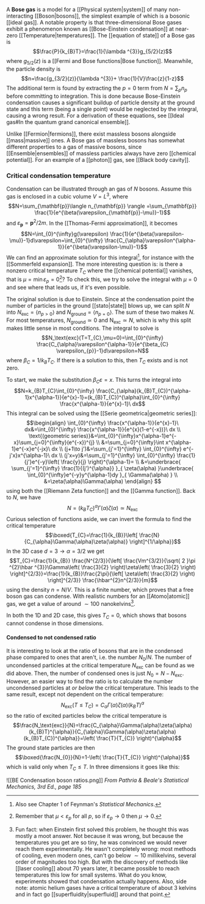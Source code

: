 A **Bose gas** is a model for a [[Physical system|system]] of many non-interacting [[Boson|bosons]], the simplest example of which is a bosonic [[ideal gas]]. A notable property is that three-dimensional Bose gases exhibit a phenomenon known as [[Bose-Einstein condensation]] at near-zero [[Temperature|temperatures]]. The [[equation of state]] of a Bose gas is
$$\frac{P}{k_{B}T}=\frac{1}{\lambda ^{3}}g_{5/2}(z)$$
where $g_{5/2}(z)$ is a [[Fermi and Bose functions|Bose function]]. Meanwhile, the particle density is
$$n=\frac{g_{3/2}(z)}{\lambda ^{3}}+ \frac{1}{V}\frac{z}{1-z}$$
The additional term is found by extracting the $p=0$ term from $N=\sum_{p}n_{p}$ before committing to integration. This is done because Bose-Einstein condensation causes a significant buildup of particle density at the ground state and this term (being a single point) would be neglected by the integral, causing a wrong result. For a derivation of these equations, see [[Ideal gas#In the quantum grand canonical ensemble]].

Unlike [[Fermion|fermions]], there exist massless bosons alongside [[mass|massive]] ones. A Bose gas of massless bosons has somewhat different properties to a gas of massive bosons, since [[Ensemble|ensembles]] of massless particles always have zero [[chemical potential]]. For an example of a [[photon]] gas, see [[Black body cavity]].
### Critical condensation temperature
Condensation can be illustrated through an gas of $N$ bosons. Assume this gas is enclosed in a cubic volume $V=L^{3}$, where
$$N=\sum_{\mathbf{p}}\langle n_{\mathbf{p}} \rangle =\sum_{\mathbf{p}} \frac{1}{e^{\beta(\varepsilon_{\mathbf{p}}-\mu)}-1}$$
and $\varepsilon_{\mathbf{p}}=\mathbf{p}^{2}/2m$. In the [[Thomas-Fermi approximation]], it becomes
$$N=\int_{0}^{\infty}g(\varepsilon) \frac{1}{e^{\beta(\varepsilon-\mu)}-1}d\varepsilon=\int_{0}^{\infty} \frac{C_{\alpha}\varepsilon^{\alpha-1}}{e^{\beta(\varepsilon-\mu)}-1}$$
We can find an approximate solution for this integral[^1], for instance with the [[Sommerfeld expansion]]. The more interesting question is:  is there a nonzero critical temperature $T_{C}$ where the [[chemical potential]] vanishes, that is $\mu=\min\varepsilon_{p}=0$[^2]? To check this, we try to solve the integral with $\mu=0$ and see where that leads us, if it's even possible.

The original solution is due to Einstein. Since at the condensation point the number of particles in the ground [[stato|state]] blows up, we can split $N$ into $N_\text{exc}=\langle n_{p>0} \rangle$ and $N_\text{ground}=\langle n_{p=0} \rangle$. The sum of these two makes $N$. For most temperatures, $N_\text{ground}\simeq0$ and $\text{N}_\text{exc}\simeq N$, which is why this split makes little sense in most conditions. The integral to solve is
$$N_\text{exc}(T=T_{C},\mu=0)=\int_{0}^{\infty} \frac{C_{\alpha}\varepsilon^{\alpha-1}}{e^{\beta_{C} \varepsilon_{p}}-1}d\varepsilon=N$$
where $\beta_{C}=1/k_{B}T_{C}$. If there is a solution to this, then $T_{C}$ exists and is not zero.

To start, we make the substitution $\beta_{C}\varepsilon=x$. This turns the integral into
$$N=k_{B}T_{C}\int_{0}^{\infty} \frac{C_{\alpha}(k_{B}T_{C})^{\alpha-1}x^{\alpha-1}}{e^{x}-1}=(k_{B}T_{C})^{\alpha}\int_{0}^{\infty} \frac{x^{\alpha-1}}{e^{x}-1}\ dx$$
This integral can be solved using the [[Serie geometrica|geometric series]]:
$$\begin{align}
\int_{0}^{\infty} \frac{x^{\alpha-1}}{e^{x}-1}\ dx&=\int_{0}^{\infty} \frac{x^{\alpha-1}}{e^{x}(1-e^{-x})}\ dx \\
\text{(geometric series)}&=\int_{0}^{\infty}x^{\alpha-1}e^{-x}\sum_{j=0}^{\infty}(e^{-x})^{j} \\
&=\sum_{j=0}^{\infty}\int x^{\alpha-1}e^{-x}e^{-jx}\ dx \\
(j+1\to j')&=\sum_{j'=1}^{\infty} \int_{0}^{\infty} e^{-j'x}x^{\alpha-1}\ dx \\
(j'x=y)&=\sum_{j'=1}^{\infty} \int_{0}^{\infty} \frac{1}{j'}e^{-y}\left( \frac{y}{j} \right)^{\alpha-1}= \\
&=\underbrace{ \sum_{j'=1}^{\infty} \frac{1}{(j')^{\alpha}} }_{ \zeta(\alpha) }\underbrace{ \int_{0}^{\infty}e^{-y}y^{\alpha-1}dy }_{ \Gamma(\alpha) } \\
&=\zeta(\alpha)\Gamma(\alpha)
\end{align} $$
using both the [[Riemann Zeta function]] and the [[Gamma function]]. Back to $N$, we have
$$N=(k_{B}T_{C})^{\alpha}\Gamma(\alpha)\zeta(\alpha)\simeq N_\text{exc}$$
Curious selection of functions aside, we can invert the formula to find the critical temperature
$$\boxed{T_{C}=\frac{1}{k_{B}}\left[ \frac{N}{C_{\alpha}\Gamma(\alpha)\zeta(\alpha)} \right]^{1/\alpha}}$$
In the 3D case $d=3\to \alpha=3/2$ we get
$$T_{C}=\frac{1}{k_{B}} \frac{N^{2/3}}{\left[ \frac{Vm^{3/2}}{\sqrt{ 2 }\pi ^{2}\hbar ^{3}}\Gamma\left( \frac{3}{2} \right)\zeta\left( \frac{3}{2} \right) \right]^{2/3}}=\frac{1}{k_{B}}\frac{2\pi}{\left[ \zeta\left( \frac{3}{2} \right) \right]^{2/3}} \frac{\hbar^{2}n^{2/3}}{m}$$
using the density $n=N/V$. This is a finite number, which proves that a free boson gas can condense. With realistic numbers for an [[Atomo|atomic]] gas, we get a value of around $\sim 100$ nanokelvins[^3].

In both the 1D and 2D case, this gives $T_{C}=0$, which shows that bosons cannot condense in those dimensions.
#### Condensed to not condensed ratio
It is interesting to look at the ratio of bosons that are in the condensed phase compared to ones that aren't, i.e. the number $N_{0}/N$. The number of uncondensed particles at the critical temperature $N_\text{exc}$ can be found as we did above. Then, the number of condensed ones is just $N_{0}=N-N_\text{exc}$. However, an easier way to find the ratio is to calculate the number uncondensed particles at *or below* the critical temperature. This leads to the same result, except not dependent on the critical temperature:
$$N_\text{exc}(T\leq T_{C})=C_{\alpha}\Gamma(\alpha)\zeta(\alpha)(k_{B}T)^{\alpha}$$
so the ratio of excited particles below the critical temperature is
$$\frac{N_\text{exc}}{N}=\frac{C_{\alpha}\Gamma(\alpha)\zeta(\alpha)(k_{B}T)^{\alpha}}{C_{\alpha}\Gamma(\alpha)\zeta(\alpha)(k_{B}T_{C})^{\alpha}}=\left( \frac{T}{T_{C}} \right)^{\alpha}$$
The ground state particles are then
$$\boxed{\frac{N_{0}}{N}=1-\left( \frac{T}{T_{C}} \right)^{\alpha}}$$
which is valid only when $T_{C}\leq T$. In three dimensions it goes like this:

![[BE Condensation boson ratios.png]]
*From Pathria & Beale's Statistical Mechanics, 3rd Ed., page 185*

[^1]: Also see Chapter 1 of Feynman's *Statistical Mechanics*.
[^2]: Remember that $\mu <\varepsilon_{p}$ for all $p$, so if $\varepsilon_{p}\to 0$ then $\mu\to 0$.
[^3]: Fun fact: when Einstein first solved this problem, he thought this was mostly a moot answer. Not because it was wrong, but because the temperatures you get are so tiny, he was convinced we would never reach them experimentally. He wasn't completely wrong: most methods of cooling, even modern ones, can't go below $\sim 10$ millikelvins, several order of magnitudes too high. But with the discovery of methods like [[laser cooling]] about 70 years later, it became possible to reach temperatures this low for small systems. What do you know, experiments showed that condensation actually happens. Also, side note: atomic helium gases have a critical temperature of about 3 kelvins and in fact go [[superfluidity|superfluid]] around that point.